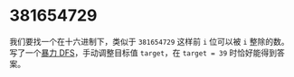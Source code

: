 # 381654729

我们要找一个在十六进制下，类似于 `381654729` 这样前 `i` 位可以被 `i` 整除的数。写了一个[暴力 DFS](./solution.py)，手动调整目标值 `target`，在 `target = 39` 时恰好能得到答案。
